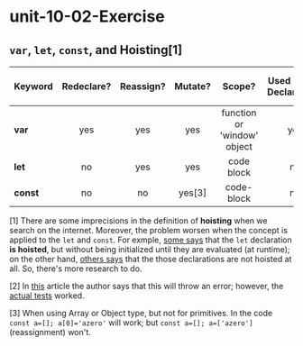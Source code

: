 # unit-10-02-Exercise



## `var`, `let`, `const`, and Hoisting[1]

| Keyword | Redeclare? | Reassign? | Mutate? | Scope? | Used Before Declaration? | Declared with No Assignment? | Used before Assignment? |
| --- | :---: | :---: | :---: | :---: | :---: | :---: | :---: |
| **var** | yes | yes | yes | function or 'window' object | yes | yes | yes |
| **let**  | no  | yes  | yes  | code block  | no  | yes  | yes[2]  | yes  |
| **const**   | no  | no  | yes[3]  | code-block  | no  | no  | no  |

[1] There are some imprecisions in the definition of **hoisting** when we search on the internet. Moreover, the problem worsen when the concept is applied to the `let` and `const`. For exmple, [some says](https://medium.com/javascript-in-plain-english/how-hoisting-works-with-let-and-const-in-javascript-725616df7085) that the `let` declaration **is hoisted**, but without being initialized until they are evaluated (at runtime); on the other hand, [others says](https://www.w3schools.com/js/js_hoisting.asp) that the those declarations are not hoisted at all. So, there's more research to do.

[2] In [this](https://levelup.gitconnected.com/how-does-hoisting-work-in-javascript-es6-b0e06727e071) article the author says that this will throw an error; however, the [actual tests](https://medium.com/@almircampos/thank-your-for-the-explanation-jasmine-fc71e2b8f87f) worked.

[3] When using Array or Object type, but not for primitives. In the code `const a=[]; a[0]='azero'` will work; but `const a=[]; a=['azero']` (reassignment) won't.

